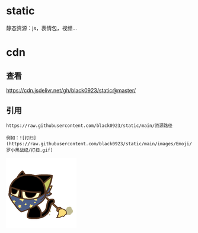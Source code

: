 # static
静态资源：js，表情包，视频...


# cdn

## 查看
https://cdn.jsdelivr.net/gh/black0923/static@master/
## 引用

```text
https://raw.githubusercontent.com/black0923/static/main/资源路径

例如：![打扫](https://raw.githubusercontent.com/black0923/static/main/images/Emoji/罗小黑战纪/打扫.gif)
```

![打扫](https://raw.githubusercontent.com/black0923/static/main/images/Emoji/罗小黑战纪/打扫.gif)
